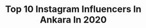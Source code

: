 ---
title: Top 10 Instagram Influencers In Ankara In 2020
description: >-
  Find top Instagram influencers in Ankara in 2020. Most popular hashtags: #blogger #evdekal #ankara #turkey.
platform: Instagram
profiles:
  - username: "ahmet_hrmnc"
    fullname: >-
      Ahmet Harmancı
    location: "Turkey"
    followers: 24161
    engagement: 247
    commentsToLikes: 0.023781
    id: ck139kumcltce0i19kf63shj8
    verified: false
    hashtags: "#ig, #life, #iggloballife, #magnumphotos"
  - username: "ozlemmberkayy"
    fullname: >-
      Özlem❤Berkay
    location: "Turkey"
    followers: 5952
    engagement: 1931
    commentsToLikes: 0.265233
    id: ck6ucdgeieych0j71cp1d28j7
    verified: false
    hashtags: "#ankara, #istanbul, #loves, #mesafelera"
  - username: "tugcee_blcn"
    fullname: >-
      Tugce Durdu Balçın 💗
    location: "Turkey"
    followers: 11145
    engagement: 1137
    commentsToLikes: 0.134447
    id: ck13aj8h4qn0v0i19u8haxv8h
    verified: false
    hashtags: "#beautiful, #sendromsuzpazartesi, #sling, #mygirl"
  - username: "farahkleinx"
    fullname: >-
      Farah Klein
    location: "Turkey"
    followers: 10672
    engagement: 1118
    commentsToLikes: 0.109172
    id: ck8t67ximcl6i0j78aoicw7by
    verified: false
    hashtags: "#norvina, #underratedmuas, #glitter, #slave2beauty"
  - username: "semihkiriss"
    fullname: >-
      Semih Kiriş
    location: "Turkey"
    followers: 5726
    engagement: 2811
    commentsToLikes: 0.050638
    id: ck0vwrsadva720i19yj0j4nc5
    verified: false
    hashtags: "#halla, #history, #clocktower, #kayak"
  - username: "handekaptan"
    fullname: >-
      hande kaptan
    location: "Turkey"
    followers: 59723
    engagement: 333
    commentsToLikes: 0.107034
    id: ck5cgc922ojtk0i117ld62s85
    verified: true
    hashtags: "#benimad, #handekaptan, #gaziantep, #benimadimmelek"
  - username: "sipsecmel"
    fullname: >-
      Ecmel Kılıç
    location: "Turkey"
    followers: 282432
    engagement: 829
    commentsToLikes: 0.013791
    id: ck5q8odti76ec0i11qpdmkryi
    verified: false
    hashtags: "#modanisada8mart, #celebrateyourself, #27012018"
  - username: "rizakayaalp"
    fullname: >-
      Rıza Kayaalp
    location: "Turkey"
    followers: 181651
    engagement: 2095
    commentsToLikes: 0.008186
    id: ck0w41108w97n0i19bpat78y4
    verified: true
    hashtags: "#worldchampion, #militarygames, #2020, #wuhan2019"
  - username: "ervaervaa_"
    fullname: >-
      Erva 🍭
    location: "Turkey"
    followers: 16180
    engagement: 542
    commentsToLikes: 0.066537
    id: ck15rk21s8azl0i195rp257g2
    verified: false
    hashtags: "#food, #beauty, #ankara, #islandlife"
  - username: "emre.street"
    fullname: >-
      Emre Çakmak
    location: "Turkey"
    followers: 4520
    engagement: 1865
    commentsToLikes: 0.058831
    id: ck0w5w2d65pev0i19ys9t8yz3
    verified: false
    hashtags: "#spi, #spicollective, #littleboxcollective, #hikaricreative"
---